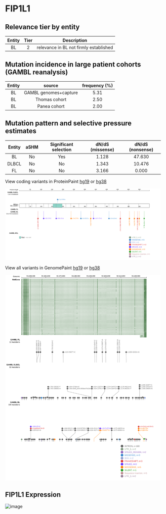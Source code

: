 # FIP1L1

## Relevance tier by entity

|Entity|Tier|Description                           |
|:------:|:----:|--------------------------------------|
|BL    |2   |relevance in BL not firmly established|

## Mutation incidence in large patient cohorts (GAMBL reanalysis)

|Entity|source               |frequency (%)|
|:------:|:---------------------:|:-------------:|
|BL    |GAMBL genomes+capture|5.31         |
|BL    |Thomas cohort        |2.50         |
|BL    |Panea cohort         |2.00         |

## Mutation pattern and selective pressure estimates

|Entity|aSHM|Significant selection|dN/dS (missense)|dN/dS (nonsense)|
|:------:|:----:|:---------------------:|:----------------:|:----------------:|
|BL    |No  |Yes                  |1.128           |47.630          |
|DLBCL |No  |No                   |1.343           |10.476          |
|FL    |No  |No                   |3.166           | 0.000          |



View coding variants in ProteinPaint [hg19](https://morinlab.github.io/LLMPP/GAMBL/FIP1L1_protein.html)  or [hg38](https://morinlab.github.io/LLMPP/GAMBL/FIP1L1_protein_hg38.html)

![image](images/proteinpaint/FIP1L1_NM_030917.svg)

View all variants in GenomePaint [hg19](https://morinlab.github.io/LLMPP/GAMBL/FIP1L1.html)  or [hg38](https://morinlab.github.io/LLMPP/GAMBL/FIP1L1_hg38.html)

![image](images/proteinpaint/FIP1L1.svg)
## FIP1L1 Expression
![image](images/gene_expression/FIP1L1_by_pathology.svg)
<!-- ORIGIN: Unknown -->
